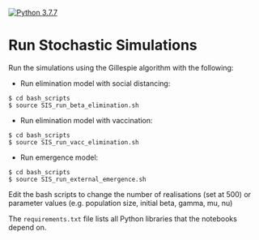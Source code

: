 [![Python 3.7.7](https://img.shields.io/badge/python-3.7.7-blue.svg)](https://www.python.org/downloads/release/python-377/)


# Run Stochastic Simulations

Run the simulations using the Gillespie algorithm with the following: 

- Run elimination model with social distancing:
```
$ cd bash_scripts
$ source SIS_run_beta_elimination.sh
```
- Run elimination model with vaccination:
```
$ cd bash_scripts
$ source SIS_run_vacc_elimination.sh
```
- Run emergence model:
```
$ cd bash_scripts
$ source SIS_run_external_emergence.sh
```
Edit the bash scripts to change the number of realisations (set at 500) or  parameter values (e.g. population size, initial beta, gamma, mu, nu) 

The `requirements.txt` file lists all Python libraries that the notebooks depend on.

